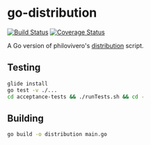 go-distribution
===============
[![Build Status](https://travis-ci.org/bradfordboyle/go-distribution.svg?branch=master)](https://travis-ci.org/bradfordboyle/go-distribution)
[![Coverage Status](https://coveralls.io/repos/github/bradfordboyle/go-distribution/badge.svg?branch=master)](https://coveralls.io/github/bradfordboyle/go-distribution?branch=master)

A Go version of philovivero's [distribution][] script.

Testing
-------

```sh
glide install
go test -v ./...
cd acceptance-tests && ./runTests.sh && cd -
```

Building
--------

```sh
go build -o distribution main.go
```

[distribution]: https://github.com/philovivero/distribution
